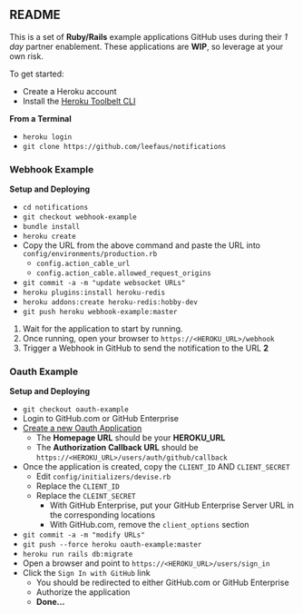 ## README

This is a set of **Ruby/Rails** example applications GitHub uses during their _1 day_ partner enablement.  These applications are **WIP**, so leverage at your own risk.

To get started:

- Create a Heroku account
- Install the [Heroku Toolbelt CLI](https://toolbelt.heroku.com/)

**From a Terminal**  
- `heroku login`
- `git clone https://github.com/leefaus/notifications`

### Webhook Example

**Setup and Deploying**

- `cd notifications`
- `git checkout webhook-example`
- `bundle install`
- `heroku create`
- Copy the URL from the above command and paste the URL into `config/environments/production.rb`
  - `config.action_cable_url`
  - `config.action_cable.allowed_request_origins`
- `git commit -a -m "update websocket URLs"`
- `heroku plugins:install heroku-redis`
- `heroku addons:create heroku-redis:hobby-dev`
- `git push heroku webhook-example:master`

1. Wait for the application to start by running.  
2. Once running, open your browser to `https://<HEROKU_URL>/webhook`
3. Trigger a Webhook in GitHub to send the notification to the URL **2**

### Oauth Example

**Setup and Deploying**

- `git checkout oauth-example`
- Login to GitHub.com or GitHub Enterprise
- [Create a new Oauth Application](https://help.github.com/enterprise/admin/guides/user-management/using-github-oauth/)
  - The **Homepage URL** should be your **HEROKU_URL**
  - The **Authorization Callback URL** should be `https://<HEROKU_URL>/users/auth/github/callback`
- Once the application is created, copy the `CLIENT_ID` AND `CLIENT_SECRET`
  - Edit `config/initializers/devise.rb`
  - Replace the `CLIENT_ID`
  - Replace the `CLEINT_SECRET`
    - With GitHub Enterprise, put your GitHub Enterprise Server URL in the corresponding locations
    - With GitHub.com, remove the `client_options` section
- `git commit -a -m "modify URLs"`
- `git push --force heroku oauth-example:master`
- `heroku run rails db:migrate`
- Open a browser and point to `https://<HEROKU_URL>/users/sign_in`
- Click the `Sign In with GitHub` link
  - You should be redirected to either GitHub.com or GitHub Enterprise
  - Authorize the application 
  - **Done...**

